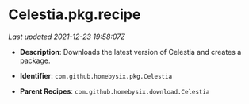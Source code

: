 # Celestia.pkg.recipe

_Last updated 2021-12-23 19:58:07Z_

- **Description**: Downloads the latest version of Celestia and creates a package.

- **Identifier**: `com.github.homebysix.pkg.Celestia`

- **Parent Recipes**: `com.github.homebysix.download.Celestia`